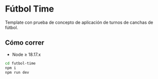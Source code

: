 # Fútbol Time

Template con prueba de concepto de aplicación de turnos de canchas de fútbol.

## Cómo correr

- Node ≥ 18.17.x

```bash
cd futbol-time
npm i
npm run dev
```

